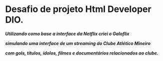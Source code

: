 # Desafio de projeto Html Developer DIO.

***Utilizando como base a interface da Netflix criei o Galoflix***

***simulando uma interface de um streaming do Clube Atlético Mineiro***

***com gols, títulos, ídolos, filmes e documentários relacionados ao clube.***




